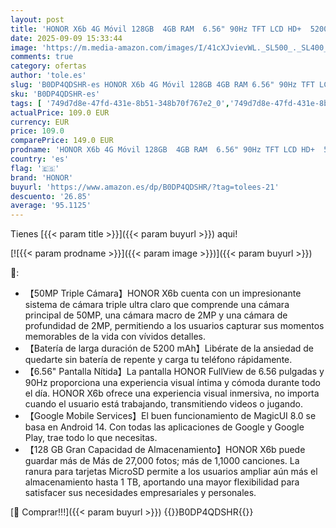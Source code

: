 ```yaml
---
layout: post
title: 'HONOR X6b 4G Móvil 128GB  4GB RAM  6.56" 90Hz TFT LCD HD+  5200mAh Batería  MediaTek Helio G85  Cámara Principal de 50MP  Android 14  Dual Sim  NFC  Forest Green'
date: 2025-09-09 15:33:44
image: 'https://m.media-amazon.com/images/I/41cXJvievWL._SL500_._SL400_.jpg'
comments: true
category: ofertas
author: 'tole.es'
slug: 'B0DP4QDSHR-es HONOR X6b 4G Móvil 128GB 4GB RAM 6.56" 90Hz TFT LCD HD+...'
sku: 'B0DP4QDSHR-es'
tags: [ '749d7d8e-47fd-431e-8b51-348b70f767e2_0','749d7d8e-47fd-431e-8b51-348b70f767e2_6901','749d7d8e-47fd-431e-8b51-348b70f767e2_701','749d7d8e-47fd-431e-8b51-348b70f767e2_9001','Arborist Merchandising Root','Comunicación móvil y accesorios','Electrónica','Móviles','Móviles y smartphones libres','Self Service','Special Features Stores','Top Brands Tech Phones','Top Brands Tech Selection','Wireless category page - Android smartphones','Wireless category page - Smartphones','android','honor','🇪🇸', ]
actualPrice: 109.0 EUR
currency: EUR
price: 109.0
comparePrice: 149.0 EUR
prodname: 'HONOR X6b 4G Móvil 128GB  4GB RAM  6.56" 90Hz TFT LCD HD+  5200mAh Batería  MediaTek Helio G85  Cámara Principal de 50MP  Android 14  Dual Sim  NFC  Forest Green'
country: 'es'
flag: '🇪🇸'
brand: 'HONOR'
buyurl: 'https://www.amazon.es/dp/B0DP4QDSHR/?tag=tolees-21'
descuento: '26.85'
average: '95.1125'
---
```


Tienes [{{< param title >}}]({{< param buyurl >}}) aqui!

[![{{< param prodname >}}]({{< param image >}})]({{< param buyurl >}})

🔎:

- 【50MP Triple Cámara】HONOR X6b cuenta con un impresionante sistema de cámara triple ultra claro que comprende una cámara principal de 50MP, una cámara macro de 2MP y una cámara de profundidad de 2MP, permitiendo a los usuarios capturar sus momentos memorables de la vida con vívidos detalles.
- 【Batería de larga duración de 5200 mAh】Libérate de la ansiedad de quedarte sin batería de repente y carga tu teléfono rápidamente.
- 【6.56" Pantalla Nítida】La pantalla HONOR FullView de 6.56 pulgadas y 90Hz proporciona una experiencia visual íntima y cómoda durante todo el día. HONOR X6b ofrece una experiencia visual inmersiva, no importa cuando el usuario está trabajando, transmitiendo videos o jugando.
- 【Google Mobile Services】El buen funcionamiento de MagicUI 8.0 se basa en Android 14. Con todas las aplicaciones de Google y Google Play, trae todo lo que necesitas.
- 【128 GB Gran Capacidad de Almacenamiento】HONOR X6b puede guardar más de Más de 27,000 fotos; más de 1,1000 canciones. La ranura para tarjetas MicroSD permite a los usuarios ampliar aún más el almacenamiento hasta 1 TB, aportando una mayor flexibilidad para satisfacer sus necesidades empresariales y personales.

[🛒 Comprar!!!]({{< param buyurl >}})
{{<world>}}B0DP4QDSHR{{</world>}}
